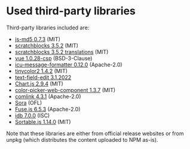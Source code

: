 # Used third-party libraries

Third-party libraries included are:
- [js-md5 0.7.3](https://raw.githubusercontent.com/emn178/js-md5/v0.7.3/build/md5.min.js) (MIT)
- [scratchblocks 3.5.2](https://scratchblocks.github.io/js/scratchblocks-v3.5.2-min.js) (MIT)
- [scratchblocks 3.5.2 translations](https://scratchblocks.github.io/js/translations-all-v3.5.2.js) (MIT)
- [vue 1.0.28-csp](https://raw.githubusercontent.com/vuejs/vue/v1.0.28-csp/dist/vue.js) (BSD-3-Clause)
- [icu-message-formatter 0.12.0](https://unpkg.com/@ultraq/icu-message-formatter@0.12.0/dist/icu-message-formatter.es.min.js) (Apache-2.0)
- [tinycolor2 1.4.2](https://raw.githubusercontent.com/bgrins/TinyColor/1.4.2/dist/tinycolor-min.js) (MIT)
- [text-field-edit 3.1.2022](https://unpkg.com/text-field-edit@3.1.2022/index.js)
- [Chart.js 2.9.4](https://unpkg.com/chart.js@2.9.4/dist/Chart.min.js) (MIT)
- [color-picker-web-component 1.3.7](https://unpkg.com/color-picker-web-component@1.3.7/dist/color-picker-esm.min.js) (MIT)
- [comlink 4.3.1](https://unpkg.com/comlink@4.3.1/dist/umd/comlink.js) (Apache-2.0)
- [Sora](https://fonts.google.com/specimen/Sora) (OFL)
- [Fuse.js 6.5.3](https://unpkg.com/fuse.js@6.5.3/dist/fuse.esm.min.js) (Apache-2.0)
- [idb 7.0.0](https://unpkg.com/idb@7.0.0/build/umd.js) (ISC)
- [Sortable.js 1.14.0](https://unpkg.com/sortablejs@1.14.0/Sortable.min.js) (MIT)

Note that these libraries are either from official release websites or from unpkg (which distributes the content uploaded to NPM as-is).
